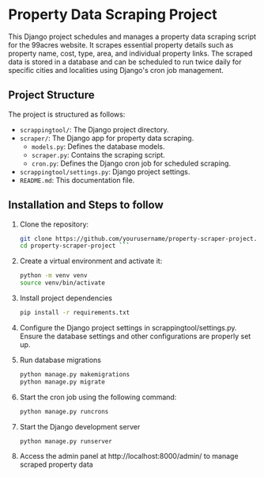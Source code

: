 # Property Data Scraping Project

This Django project schedules and manages a property data scraping script for the 99acres website. It scrapes essential property details such as property name, cost, type, area, and individual property links. The scraped data is stored in a database and can be scheduled to run twice daily for specific cities and localities using Django's cron job management.

## Project Structure

The project is structured as follows:

- `scrappingtool/`: The Django project directory.
- `scraper/`: The Django app for property data scraping.
  - `models.py`: Defines the database models.
  - `scraper.py`: Contains the scraping script.
  - `cron.py`: Defines the Django cron job for scheduled scraping.
- `scrappingtool/settings.py`: Django project settings.
- `README.md`: This documentation file.

## Installation and Steps to follow

1. Clone the repository:

   ```bash
   git clone https://github.com/yourusername/property-scraper-project.git
   cd property-scraper-project ```

2. Create a virtual environment and activate it:

   ```bash
   python -m venv venv
   source venv/bin/activate 

3. Install project dependencies

   ```bash
   pip install -r requirements.txt 

4. Configure the Django project settings in scrappingtool/settings.py. Ensure the database settings and other configurations are properly set up.

5. Run database migrations

   ```bash
   python manage.py makemigrations
   python manage.py migrate 

6. Start the cron job using the following command:

   ```bash
   python manage.py runcrons

7. Start the Django development server

   ```bash
   python manage.py runserver

8. Access the admin panel at http://localhost:8000/admin/ to manage scraped property data
